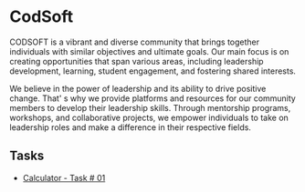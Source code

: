 # CodSoft

CODSOFT is a vibrant and diverse community that brings
together individuals with similar objectives and ultimate goals.
Our main focus is on creating opportunities that span various
areas, including leadership development, learning, student
engagement, and fostering shared interests.

We believe in the power of leadership and its ability to drive
positive change. That'
s why we provide platforms and
resources for our community members to develop their
leadership skills. Through mentorship programs, workshops,
and collaborative projects, we empower individuals to take on
leadership roles and make a difference in their respective
fields.

## Tasks

- [Calculator - Task # 01](https://github.com/gfarameen/CodSoft/tree/main/Calculator)